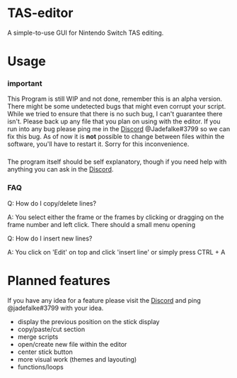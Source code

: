 # TAS-editor

A simple-to-use GUI for Nintendo Switch TAS editing.

# Usage
### important
This Program is still WIP and not done, remember this is an alpha version. There might be some undetected bugs that might even corrupt your script. While we tried to ensure that there is no such bug, I can't guarantee there isn't. Please back up any file that you plan on using with the editor. If you run into any bug please ping me in the [Discord](https://discord.gg/U7tUnkxkAT) @Jadefalke#3799 so we can fix this bug.
As of now it is **not** possible to change between files within the software, you'll have to restart it. Sorry for this inconvenience.
###

The program itself should be self explanatory, though if you need help with anything you can ask in the [Discord](https://discord.gg/U7tUnkxkAT).

### FAQ
Q: How do I copy/delete lines?

A: You select either the frame or the frames by clicking or dragging on the frame number and left click. There should a small menu opening


Q: How do I insert new lines?

A: You click on 'Edit' on top and click 'insert line' or simply press CTRL + A




# Planned features
If you have any idea for a feature please visit the [Discord](https://discord.gg/U7tUnkxkAT) and ping @jadefalke#3799 with your idea.

* display the previous position on the stick display
* copy/paste/cut section
* merge scripts
* open/create new file within the editor
* center stick button
* more visual work (themes and layouting)
* functions/loops

